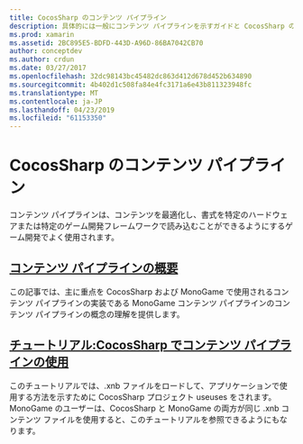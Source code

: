 ```yaml
---
title: CocosSharp のコンテンツ パイプライン
description: 具体的には一般にコンテンツ パイプラインを示すガイドと CocosSharp のコンテンツ パイプラインへのリンクこの文書化します。
ms.prod: xamarin
ms.assetid: 2BC895E5-BDFD-443D-A96D-86BA7042CB70
author: conceptdev
ms.author: crdun
ms.date: 03/27/2017
ms.openlocfilehash: 32dc98143bc45482dc863d412d678d452b634890
ms.sourcegitcommit: 4b402d1c508fa84e4fc3171a6e43b811323948fc
ms.translationtype: MT
ms.contentlocale: ja-JP
ms.lasthandoff: 04/23/2019
ms.locfileid: "61153350"
---
```

# <a name="cocossharp-content-pipeline"></a>CocosSharp のコンテンツ パイプライン

コンテンツ パイプラインは、コンテンツを最適化し、書式を特定のハードウェアまたは特定のゲーム開発フレームワークで読み込むことができるようにするゲーム開発でよく使用されます。

##  <a name="introduction-to-content-pipelinesgraphics-gamescocossharpcontent-pipelineintroductionmd"></a>[コンテンツ パイプラインの概要](~/graphics-games/cocossharp/content-pipeline/introduction.md)

この記事では、主に重点を CocosSharp および MonoGame で使用されるコンテンツ パイプラインの実装である MonoGame コンテンツ パイプラインのコンテンツ パイプラインの概念の理解を提供します。

##  <a name="walkthrough--using-the-content-pipeline-with-cocossharpgraphics-gamescocossharpcontent-pipelinewalkthroughmd"></a>[チュートリアル:CocosSharp でコンテンツ パイプラインの使用](~/graphics-games/cocossharp/content-pipeline/walkthrough.md)

このチュートリアルでは、.xnb ファイルをロードして、アプリケーションで使用する方法を示すために CocosSharp プロジェクト useuses をされます。  MonoGame のユーザーは、CocosSharp と MonoGame の両方が同じ .xnb コンテンツ ファイルを使用すると、このチュートリアルを参照できるようにもなります。  

